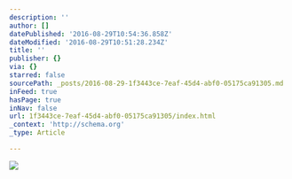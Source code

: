 ```yaml
---
description: ''
author: []
datePublished: '2016-08-29T10:54:36.858Z'
dateModified: '2016-08-29T10:51:28.234Z'
title: ''
publisher: {}
via: {}
starred: false
sourcePath: _posts/2016-08-29-1f3443ce-7eaf-45d4-abf0-05175ca91305.md
inFeed: true
hasPage: true
inNav: false
url: 1f3443ce-7eaf-45d4-abf0-05175ca91305/index.html
_context: 'http://schema.org'
_type: Article

---
```

![](https://the-grid-user-content.s3-us-west-2.amazonaws.com/08e62778-6ea2-4ffe-aa93-59a9918b60ab.jpg)